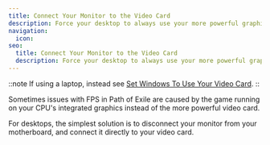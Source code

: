 ```yaml
---
title: Connect Your Monitor to the Video Card
description: Force your desktop to always use your more powerful graphics card
navigation:
  icon:
seo:
  title: Connect Your Monitor to the Video Card
  description: Force your desktop to always use your more powerful graphics adapter.
---
```


::note
If using a laptop, instead see [Set Windows To Use Your Video Card](/miscellaneous/other/set-windows-to-video-card).
::

Sometimes issues with FPS in Path of Exile are caused by the game running on your CPU's integrated graphics instead of the more powerful video card.

For desktops, the simplest solution is to disconnect your monitor from your motherboard, and connect it directly to your video card.